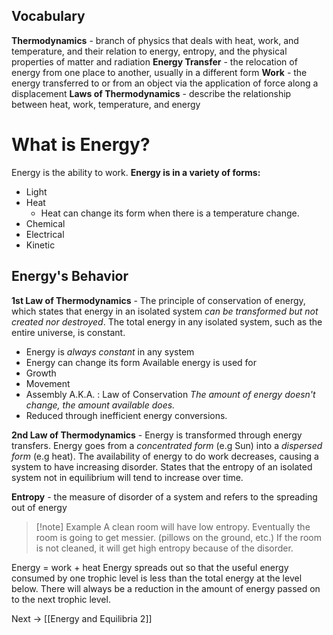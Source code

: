 ## Vocabulary
**Thermodynamics** - branch of physics that deals with heat, work, and temperature, and their relation to energy, entropy, and the physical properties of matter and radiation
**Energy Transfer** - the relocation of energy from one place to another, usually in a different form
**Work** - the energy transferred to or from an object via the application of force along a displacement
**Laws of Thermodynamics** - describe the relationship between heat, work, temperature, and energy

# What is Energy?
Energy is the ability to work.
**Energy is in a variety of forms:**
- Light
- Heat
	- Heat can change its form when there is a temperature change.
- Chemical
- Electrical
- Kinetic

## Energy's Behavior
**1st Law of Thermodynamics** - The principle of conservation of energy, which states that energy in an isolated system *can be transformed but not created nor destroyed*.
The total energy in any isolated system, such as the entire universe, is constant.
- Energy is *always constant* in any system
- Energy can change its form
Available energy is used for
- Growth
- Movement
- Assembly
A.K.A. : Law of Conservation
*The amount of energy doesn't change, the amount available does.*
- Reduced through inefficient energy conversions.

**2nd Law of Thermodynamics** - Energy is transformed through energy transfers. Energy goes from a *concentrated form* (e.g Sun) into a *dispersed form* (e.g heat).
The availability of energy to do work decreases, causing a system to have increasing disorder.
States that the entropy of an isolated system not in equilibrium will tend to increase over time.

**Entropy** - the measure of disorder of a system and refers to the spreading out of energy
>[!note] Example
>A clean room will have low entropy. Eventually the room is going to get messier. (pillows on the ground, etc.) If the room is not cleaned, it will get high entropy because of the disorder.

Energy = work + heat
Energy spreads out so that the useful energy consumed by one trophic level is less than the total energy at the level below. There will always be a reduction in the amount of energy passed on to the next trophic level.

Next -> [[Energy and Equilibria 2]]